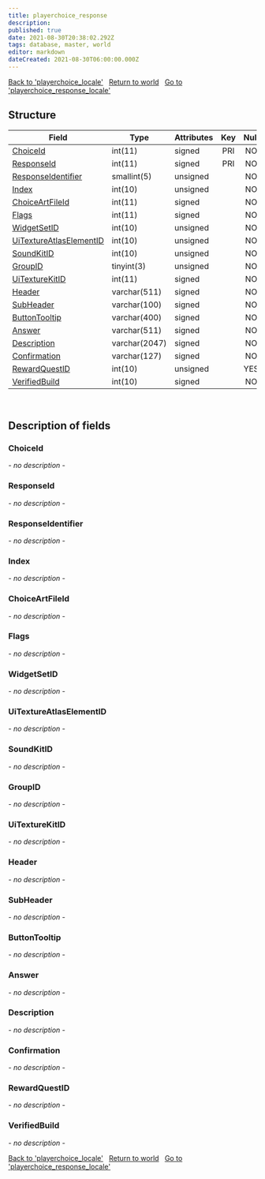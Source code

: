 ```yaml
---
title: playerchoice_response
description: 
published: true
date: 2021-08-30T20:38:02.292Z
tags: database, master, world
editor: markdown
dateCreated: 2021-08-30T06:00:00.000Z
---
```


<a href="https://dev.trinitycore.info/en/database/master/world/playerchoice_locale" class="mt-5 v-btn v-btn--depressed v-btn--flat v-btn--outlined theme--light v-size--default darkblue--text text--lighten-3"><span class="v-btn__content"><i aria-hidden="true" class="v-icon notranslate v-icon--left mdi mdi-arrow-left theme--light"></i><span>Back to 'playerchoice_locale'</span></span></a>&nbsp;&nbsp;&nbsp;<a href="https://dev.trinitycore.info/en/database/master/world/home" class="mt-5 v-btn v-btn--depressed v-btn--flat v-btn--outlined theme--light v-size--default darkblue--text text--lighten-3"><span class="v-btn__content"><i aria-hidden="true" class="v-icon notranslate v-icon--left mdi mdi-home-outline theme--light"></i><span>Return to world</span></span></a>&nbsp;&nbsp;&nbsp;<a href="https://dev.trinitycore.info/en/database/master/world/playerchoice_response_locale" class="mt-5 v-btn v-btn--depressed v-btn--flat v-btn--outlined theme--light v-size--default darkblue--text text--lighten-3"><span class="v-btn__content"><span>Go to 'playerchoice_response_locale'</span><i aria-hidden="true" class="v-icon notranslate v-icon--right mdi mdi-arrow-right theme--light"></i></span></a>

## Structure

| Field | Type | Attributes | Key | Null | Default | Extra | Comment |
| --- | --- | --- | :---: | :---: | --- | --- | --- |
| [ChoiceId](#choiceid) | int(11) | signed | PRI | NO |  |  |  |
| [ResponseId](#responseid) | int(11) | signed | PRI | NO |  |  |  |
| [ResponseIdentifier](#responseidentifier) | smallint(5) | unsigned |  | NO |  |  |  |
| [Index](#index) | int(10) | unsigned |  | NO |  |  |  |
| [ChoiceArtFileId](#choiceartfileid) | int(11) | signed |  | NO | 0 |  |  |
| [Flags](#flags) | int(11) | signed |  | NO | 0 |  |  |
| [WidgetSetID](#widgetsetid) | int(10) | unsigned |  | NO | 0 |  |  |
| [UiTextureAtlasElementID](#uitextureatlaselementid) | int(10) | unsigned |  | NO | 0 |  |  |
| [SoundKitID](#soundkitid) | int(10) | unsigned |  | NO | 0 |  |  |
| [GroupID](#groupid) | tinyint(3) | unsigned |  | NO | 0 |  |  |
| [UiTextureKitID](#uitexturekitid) | int(11) | signed |  | NO | 0 |  |  |
| [Header](#header) | varchar(511) | signed |  | NO |  |  |  |
| [SubHeader](#subheader) | varchar(100) | signed |  | NO | '' |  |  |
| [ButtonTooltip](#buttontooltip) | varchar(400) | signed |  | NO | '' |  |  |
| [Answer](#answer) | varchar(511) | signed |  | NO |  |  |  |
| [Description](#description) | varchar(2047) | signed |  | NO |  |  |  |
| [Confirmation](#confirmation) | varchar(127) | signed |  | NO |  |  |  |
| [RewardQuestID](#rewardquestid) | int(10) | unsigned |  | YES | NULL |  |  |
| [VerifiedBuild](#verifiedbuild) | int(10) | signed |  | NO | 0 |  |  |
&nbsp;
## Description of fields

### ChoiceId
*- no description -*
&nbsp;

### ResponseId
*- no description -*
&nbsp;

### ResponseIdentifier
*- no description -*
&nbsp;

### Index
*- no description -*
&nbsp;

### ChoiceArtFileId
*- no description -*
&nbsp;

### Flags
*- no description -*
&nbsp;

### WidgetSetID
*- no description -*
&nbsp;

### UiTextureAtlasElementID
*- no description -*
&nbsp;

### SoundKitID
*- no description -*
&nbsp;

### GroupID
*- no description -*
&nbsp;

### UiTextureKitID
*- no description -*
&nbsp;

### Header
*- no description -*
&nbsp;

### SubHeader
*- no description -*
&nbsp;

### ButtonTooltip
*- no description -*
&nbsp;

### Answer
*- no description -*
&nbsp;

### Description
*- no description -*
&nbsp;

### Confirmation
*- no description -*
&nbsp;

### RewardQuestID
*- no description -*
&nbsp;

### VerifiedBuild
*- no description -*
&nbsp;

<a href="https://dev.trinitycore.info/en/database/master/world/playerchoice_locale" class="mt-5 v-btn v-btn--depressed v-btn--flat v-btn--outlined theme--light v-size--default darkblue--text text--lighten-3"><span class="v-btn__content"><i aria-hidden="true" class="v-icon notranslate v-icon--left mdi mdi-arrow-left theme--light"></i><span>Back to 'playerchoice_locale'</span></span></a>&nbsp;&nbsp;&nbsp;<a href="https://dev.trinitycore.info/en/database/master/world/home" class="mt-5 v-btn v-btn--depressed v-btn--flat v-btn--outlined theme--light v-size--default darkblue--text text--lighten-3"><span class="v-btn__content"><i aria-hidden="true" class="v-icon notranslate v-icon--left mdi mdi-home-outline theme--light"></i><span>Return to world</span></span></a>&nbsp;&nbsp;&nbsp;<a href="https://dev.trinitycore.info/en/database/master/world/playerchoice_response_locale" class="mt-5 v-btn v-btn--depressed v-btn--flat v-btn--outlined theme--light v-size--default darkblue--text text--lighten-3"><span class="v-btn__content"><span>Go to 'playerchoice_response_locale'</span><i aria-hidden="true" class="v-icon notranslate v-icon--right mdi mdi-arrow-right theme--light"></i></span></a>

